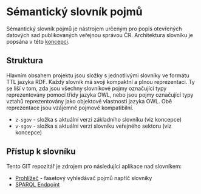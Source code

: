 # Sémantický slovník pojmů

Sémantický slovník pojmů je nástrojem určeným pro popis otevřených datových sad publikovaných veřejnou správou ČR. Architektura slovníku je popsána v této [koncepci](https://opendata.gov.cz/dokumenty:s%C3%A9mantick%C3%BD-slovn%C3%ADk-pojm%C5%AF:start).

## Struktura
Hlavním obsahem projektu jsou složky s jednotlivými slovníky ve formátu TTL jazyka RDF. Každý slovník má svoji kompaktní a plnou reprezentaci. Ty se liší v tom, zda jsou všechny slovníkové pojmy označující typy reprezentovány pomocí třídy jazyka OWL, nebo jsou pojmy označující typy vztahů reprezentovány jako objektové vlastnosti jazyka OWL. Obě reprezentace jsou vzájemně pojmově kompatibilní.
* `z-sgov` - složka s aktuální verzí základního slovníku (viz koncepce)
* `v-sgov` - složka s aktuální verzí slovníku veřejného sektoru (viz koncepce)

## Přístup k slovníku
Tento GIT repozitář je zdrojem pro následující aplikace nad slovníkem:
* [Prohlížeč](https://slovník.gov.cz/prohlížeč) - fasetový vyhledávač pojmů napříč slovníky
* [SPARQL Endpoint](https://slovník.gov.cz/sparql)
